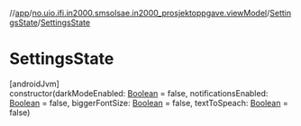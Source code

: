 //[app](../../../index.md)/[no.uio.ifi.in2000.smsolsae.in2000_prosjektoppgave.viewModel](../index.md)/[SettingsState](index.md)/[SettingsState](-settings-state.md)

# SettingsState

[androidJvm]\
constructor(darkModeEnabled: [Boolean](https://kotlinlang.org/api/latest/jvm/stdlib/kotlin/-boolean/index.html) = false, notificationsEnabled: [Boolean](https://kotlinlang.org/api/latest/jvm/stdlib/kotlin/-boolean/index.html) = false, biggerFontSize: [Boolean](https://kotlinlang.org/api/latest/jvm/stdlib/kotlin/-boolean/index.html) = false, textToSpeach: [Boolean](https://kotlinlang.org/api/latest/jvm/stdlib/kotlin/-boolean/index.html) = false)
